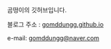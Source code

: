 곰떵이의 깃허브입니다.

블로그 주소 : <a href="http://gomddungg.github.io" target="_blank" title="MyProject">gomddungg.github.io</a>

e-mail: gomddungg@naver.com